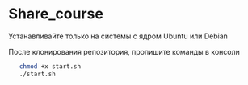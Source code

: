 # Share_course

Устанавливайте только на системы с ядром Ubuntu или Debian

После клонирования репозитория, пропишите команды в консоли
```sh
   chmod +x start.sh
   ./start.sh
```
